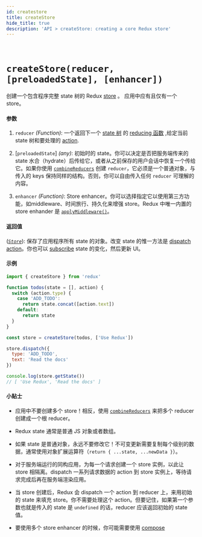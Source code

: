 ```yaml
---
id: createstore
title: createStore
hide_title: true
description: 'API > createStore: creating a core Redux store'
---
```


&nbsp;

# `createStore(reducer, [preloadedState], [enhancer])`

创建一个包含程序完整 state 树的 Redux [store](Store.md) 。
应用中应有且仅有一个 store。

#### 参数

1. `reducer` _(Function)_: 一个返回下一个 [state 树](../understanding/thinking-in-redux/Glossary.md#state) 的 [reducing 函数](../understanding/thinking-in-redux/Glossary.md#reducer) ,给定当前 state 树和要处理的 [action](../understanding/thinking-in-redux/Glossary.md#action).

2. [`preloadedState`] _(any)_: 初始时的 state。你可以决定是否把服务端传来的 state 水合（hydrate）后传给它，或者从之前保存的用户会话中恢复一个传给它。如果你使用 [`combineReducers`](combineReducers.md) 创建 `reducer`，它必须是一个普通对象，与传入的 keys 保持同样的结构。否则，你可以自由传入任何 `reducer` 可理解的内容。

3. `enhancer` _(Function)_: Store enhancer。你可以选择指定它以使用第三方功能，如middleware、时间旅行、持久化来增强 store。Redux 中唯一内置的 store enhander 是 [`applyMiddleware()`](./applyMiddleware.md)。

#### 返回值

([_`Store`_](Store.md)): 保存了应用程序所有 state 的对象。改变 state 的惟一方法是 [dispatch action](Store.md#dispatchaction)。你也可以 [subscribe](Store.md#subscribelistener) state 的变化，然后更新 UI。

#### 示例

```js
import { createStore } from 'redux'

function todos(state = [], action) {
  switch (action.type) {
    case 'ADD_TODO':
      return state.concat([action.text])
    default:
      return state
  }
}

const store = createStore(todos, ['Use Redux'])

store.dispatch({
  type: 'ADD_TODO',
  text: 'Read the docs'
})

console.log(store.getState())
// [ 'Use Redux', 'Read the docs' ]
```

#### 小贴士

- 应用中不要创建多个 store！相反，使用 [`combineReducers`](combineReducers.md) 来把多个 reducer 创建成一个根 reducer。

- Redux state 通常是普通 JS 对象或者数组。

- 如果 state 是普通对象，永远不要修改它！不可变更新需要复制每个级别的数据，通常使用对象扩展运算符（`return { ...state, ...newData }`）。

- 对于服务端运行的同构应用，为每一个请求创建一个 store 实例，以此让 store 相隔离。dispatch 一系列请求数据的 action 到 store 实例上，等待请求完成后再在服务端渲染应用。

- 当 store 创建后，Redux 会 dispatch 一个 action 到 reducer 上，来用初始的 state 来填充 store。你不需要处理这个 action。但要记住，如果第一个参数也就是传入的 state 是 `undefined` 的话，reducer 应该返回初始的 state 值。

- 要使用多个 store enhancer 的时候，你可能需要使用 [compose](./compose.md)
